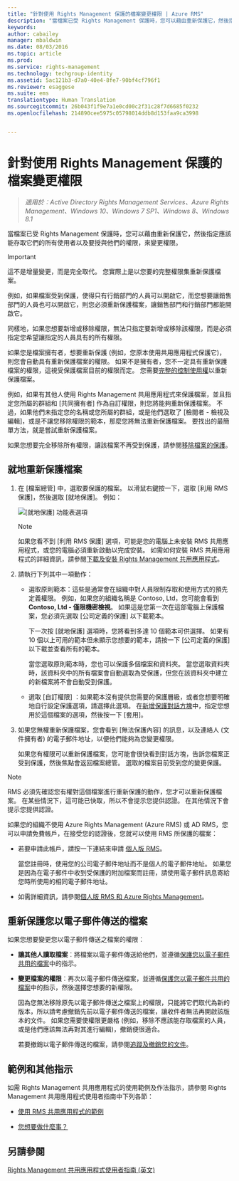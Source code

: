 ```yaml
---
title: "針對使用 Rights Management 保護的檔案變更權限 | Azure RMS"
description: "當檔案已受 Rights Management 保護時，您可以藉由重新保護它，然後指定應該能存取它們的所有使用者以及要授與他們的權限，來變更權限。"
keywords: 
author: cabailey
manager: mbaldwin
ms.date: 08/03/2016
ms.topic: article
ms.prod: 
ms.service: rights-management
ms.technology: techgroup-identity
ms.assetid: 5ac121b3-d7a0-40e4-8fe7-90bf4cf796f1
ms.reviewer: esaggese
ms.suite: ems
translationtype: Human Translation
ms.sourcegitcommit: 26b043f1f9e7a1e0cd00c2f31c28f7d6685f0232
ms.openlocfilehash: 214890cee5975c05798014ddb8d153faa9ca3998


---
```


# 針對使用 Rights Management 保護的檔案變更權限

>*適用於︰Active Directory Rights Management Services、Azure Rights Management、Windows 10、Windows 7 SP1、Windows 8、Windows 8.1*

當檔案已受 Rights Management 保護時，您可以藉由重新保護它，然後指定應該能存取它們的所有使用者以及要授與他們的權限，來變更權限。

> [!IMPORTANT]
> 這不是增量變更，而是完全取代。 您實際上是以您要的完整權限集重新保護檔案。
> 
>  例如，如果檔案受到保護，使得只有行銷部門的人員可以開啟它，而您想要讓銷售部門的人員也可以開啟它，則您必須重新保護檔案，讓銷售部門和行銷部門都能開啟它。
>
> 同樣地，如果您想要新增或移除權限，無法只指定要新增或移除該權限，而是必須指定您希望讓指定的人員具有的所有權限。

如果您是檔案擁有者，想要重新保護 (例如，您原本使用共用應用程式保護它)，則您會自動具有重新保護檔案的權限。 如果不是擁有者，您不一定具有重新保護檔案的權限，這視受保護檔案目前的權限而定。 您需要[完整的控制使用權](../deploy-use/configure-usage-rights.md#usage-rights-and-descriptions)以重新保護檔案。

例如，如果有其他人使用 Rights Management 共用應用程式來保護檔案，並且指定您所屬的群組和 [共同擁有者] 作為自訂權限，則您將能夠重新保護檔案。 不過，如果他們未指定您的名稱或您所屬的群組，或是他們選取了 [檢閱者 - 檢視及編輯]，或是不讓您移除權限的範本，那麼您將無法重新保護檔案。 要找出的最簡單方法，就是嘗試重新保護檔案。

如果您想要完全移除所有權限，讓該檔案不再受到保護，請參閱[移除檔案的保護](sharing-app-remove-protection.md)。

## 就地重新保護檔案

1.  在 [檔案總管] 中，選取要保護的檔案。 以滑鼠右鍵按一下，選取 [利用 RMS 保護]，然後選取 [就地保護]。 例如：

    ![[就地保護] 功能表選項](../media/ADRMS_MSRMSApp_SP_CompanyDefined.png)

    > [!NOTE]
    > 如果您看不到 [利用 RMS 保護]  選項，可能是您的電腦上未安裝 RMS 共用應用程式，或您的電腦必須重新啟動以完成安裝。 如需如何安裝 RMS 共用應用程式的詳細資訊，請參閱[下載及安裝 Rights Management 共用應用程式](install-sharing-app.md)。

2.  請執行下列其中一項動作：

    -   選取原則範本：這些是通常會在組織中對人員限制存取和使用方式的預先定義權限。 例如，如果您的組織名稱是 Contoso, Ltd，您可能會看到 **Contoso, Ltd - 僅限機密檢視**。 如果這是您第一次在這部電腦上保護檔案，您必須先選取 [公司定義的保護] 以下載範本。

        下一次按 [就地保護] 選項時，您將看到多達 10 個範本可供選擇。 如果有 10 個以上可用的範本但未顯示您想要的範本，請按一下 [公司定義的保護] 以下載並查看所有的範本。

        當您選取原則範本時，您也可以保護多個檔案和資料夾。 當您選取資料夾時，該資料夾中的所有檔案會自動選取為受保護，但您在該資料夾中建立的新檔案將不會自動受到保護。

    -   選取 [自訂權限] ：如果範本沒有提供您需要的保護層級，或者您想要明確地自行設定保護選項，請選擇此選項。 在[新增保護對話方塊](sharing-app-dialog-box.md)中，指定您想用於這個檔案的選項，然後按一下 [套用]。

3. 如果您無權重新保護檔案，您會看到 [無法保護內容] 的訊息，以及連絡人 (文件擁有者) 的電子郵件地址，以便他們能夠為您變更權限。

    如果您有權限可以重新保護檔案，您可能會很快看到對話方塊，告訴您檔案正受到保護，然後焦點會返回檔案總管。 選取的檔案目前受到您的變更保護。 

> [!NOTE]
> RMS 必須先確認您有權對這個檔案進行重新保護的動作，您才可以重新保護檔案。 在某些情況下，這可能已快取，所以不會提示您提供認證。 在其他情況下會提示您提供認證。
>
> 如果您的組織不使用 Azure Rights Management (Azure RMS) 或 AD RMS，您可以申請免費帳戶，在接受您的認證後，您就可以使用 RMS 所保護的檔案：
>
> -   若要申請此帳戶，請按一下連結來申請 [個人版 RMS](http://go.microsoft.com/fwlink/?LinkId=309469)。
>
>     當您註冊時，使用您的公司電子郵件地址而不是個人的電子郵件地址。 如果您是因為在電子郵件中收到受保護的附加檔案而註冊，請使用電子郵件訊息寄給您時所使用的相同電子郵件地址。
> -   如需詳細資訊，請參閱[個人版 RMS 和 Azure Rights Management](../understand-explore/rms-for-individuals.md)。

## 重新保護您以電子郵件傳送的檔案

如果您想要變更您以電子郵件傳送之檔案的權限︰

- **讓其他人讀取檔案**︰將檔案以電子郵件傳送給他們，並遵循[保護您以電子郵件共用的檔案](sharing-app-protect-by-email.md)中的指示。

- **變更檔案的權限**︰再次以電子郵件傳送檔案，並遵循[保護您以電子郵件共用的檔案](sharing-app-protect-by-email.md)中的指示，然後選擇您想要的新權限。 

    因為您無法移除原先以電子郵件傳送之檔案上的權限，只能將它們取代為新的版本，所以請考慮撤銷先前以電子郵件傳送的檔案，讓收件者無法再開啟該版本的文件。 如果您需要使權限更嚴格 (例如，移除不應該能存取檔案的人員，或是他們應該無法再對其進行編輯)，撤銷便很適合。

    若要撤銷以電子郵件傳送的檔案，請參閱[追蹤及撤銷您的文件](sharing-app-track-revoke.md)。


## 範例和其他指示
如需 Rights Management 共用應用程式的使用範例及作法指示，請參閱 Rights Management 共用應用程式使用者指南中下列各節：

-   [使用 RMS 共用應用程式的範例](sharing-app-user-guide.md#examples-for-using-the-rms-sharing-application)

-   [您想要做什麼事？](sharing-app-user-guide.md#what-do-you-want-to-do)

## 另請參閱
[Rights Management 共用應用程式使用者指南 (英文)](sharing-app-user-guide.md)



<!--HONumber=Aug16_HO4-->


